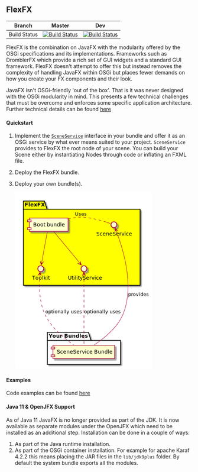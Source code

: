 ## FlexFX

| Branch | Master | Dev |
|:--------:|:--------:|:-----:|
| Build Status | [![Build Status](https://travis-ci.org/jtkb/flexfx.svg?branch=master)](https://travis-ci.org/jtkb/flexfx) | [![Build Status](https://travis-ci.org/jtkb/flexfx.svg?branch=dev)](https://travis-ci.org/jtkb/flexfx)|

FlexFX is the combination on JavaFX with the modularity offered by the OSGi specifications and its implementations.
Frameworks such as DromblerFX which provide a rich set of GUI widgets and a standard GUI framework. FlexFX doesn't attempt to offer this but instead removes the complexity of handling JavaFX within OSGi but places fewer demands on how you create your FX components and their look.

JavaFX isn't OSGi-friendly 'out of the box'. That is it was never designed with the OSGi modularity in mind. This presents a few technical challenges that must be overcome and enforces some specific application architecture. Further technical details can be found [here](documentation/README.md)


#### Quickstart

1. Implement the [`SceneService`](boot/src/main/java/com/javatechnics/osgifx/scene/SceneService.java) interface in your bundle and offer it as an OSGi service by what ever means suited to your project. `SceneService` provides to FlexFX the root node of your scene. You can build your Scene either by instantiating Nodes through code or inflating an FXML file.
2. Deploy the FlexFX bundle.
3. Deploy your own bundle(s).

    ![Overview Image](Overview.png)

#### Examples
Code examples can be found [here](examples/README.md)

#### Java 11 & OpenJFX Support
As of Java 11 JavaFX is no longer provided as part of the JDK. It is now available as separate modules under the OpenJFX which need to be installed as an additional step. Installation can be done in a couple of ways:

1. As part of the Java runtime installation.
2. As part of the OSGi container installation. For example for apache Karaf 4.2.2 this means placing the JAR files in the `lib/jdk9plus` folder. By default the system bundle exports all the modules.